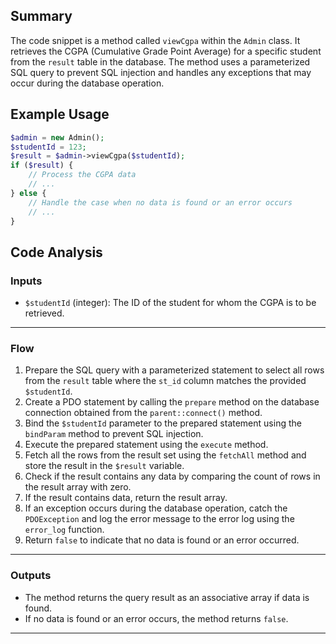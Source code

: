 ## Summary
The code snippet is a method called `viewCgpa` within the `Admin` class. It retrieves the CGPA (Cumulative Grade Point Average) for a specific student from the `result` table in the database. The method uses a parameterized SQL query to prevent SQL injection and handles any exceptions that may occur during the database operation.

## Example Usage
```php
$admin = new Admin();
$studentId = 123;
$result = $admin->viewCgpa($studentId);
if ($result) {
    // Process the CGPA data
    // ...
} else {
    // Handle the case when no data is found or an error occurs
    // ...
}
```

## Code Analysis
### Inputs
- `$studentId` (integer): The ID of the student for whom the CGPA is to be retrieved.
___
### Flow
1. Prepare the SQL query with a parameterized statement to select all rows from the `result` table where the `st_id` column matches the provided `$studentId`.
2. Create a PDO statement by calling the `prepare` method on the database connection obtained from the `parent::connect()` method.
3. Bind the `$studentId` parameter to the prepared statement using the `bindParam` method to prevent SQL injection.
4. Execute the prepared statement using the `execute` method.
5. Fetch all the rows from the result set using the `fetchAll` method and store the result in the `$result` variable.
6. Check if the result contains any data by comparing the count of rows in the result array with zero.
7. If the result contains data, return the result array.
8. If an exception occurs during the database operation, catch the `PDOException` and log the error message to the error log using the `error_log` function.
9. Return `false` to indicate that no data is found or an error occurred.
___
### Outputs
- The method returns the query result as an associative array if data is found.
- If no data is found or an error occurs, the method returns `false`.
___
